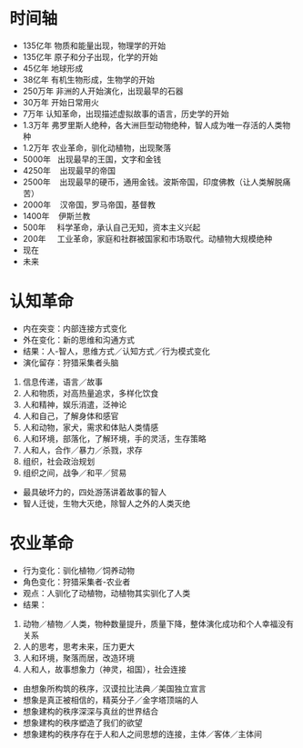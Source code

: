 # 时间轴
* 135亿年   物质和能量出现，物理学的开始
* 135亿年   原子和分子出现，化学的开始
* 45亿年    地球形成
* 38亿年    有机生物形成，生物学的开始
* 250万年   非洲的人开始演化，出现最早的石器
* 30万年    开始日常用火
* 7万年     认知革命，出现描述虚拟故事的语言，历史学的开始
* 1.3万年   弗罗里斯人绝种，各大洲巨型动物绝种，智人成为唯一存活的人类物种
* 1.2万年   农业革命，驯化动植物，出现聚落
* 5000年    出现最早的王国，文字和金钱
* 4250年    出现最早的帝国
* 2500年    出现最早的硬币，通用金钱。波斯帝国，印度佛教（让人类解脱痛苦）
* 2000年    汉帝国，罗马帝国，基督教
* 1400年    伊斯兰教
* 500年     科学革命，承认自己无知，资本主义兴起
* 200年     工业革命，家庭和社群被国家和市场取代。动植物大规模绝种
* 现在
* 未来
# 认知革命
* 内在突变：内部连接方式变化
* 外在变化：新的思维和沟通方式
* 结果：人-智人，思维方式／认知方式／行为模式变化
* 演化留存：狩猎采集者头脑
1. 信息传递，语言／故事
2. 人和物质，对高热量追求，多样化饮食
3. 人和精神，娱乐消遣，泛神论
4. 人和自己，了解身体和感官
5. 人和动物，家犬，需求和体贴人类情感
6. 人和环境，部落化，了解环境，手的灵活，生存策略
7. 人和人，合作／暴力／杀戮，求存
8. 组织，社会政治规划
9. 组织之间，战争／和平／贸易
* 最具破坏力的，四处游荡讲着故事的智人
* 智人迁徙，生物大灭绝，除智人之外的人类灭绝
# 农业革命
* 行为变化：驯化植物／饲养动物
* 角色变化：狩猎采集者-农业者
* 观点：人驯化了动植物，动植物其实驯化了人类
* 结果：
1. 动物／植物／人类，物种数量提升，质量下降，整体演化成功和个人幸福没有关系
3. 人的思考，思考未来，压力更大
2. 人和环境，聚落而居，改造环境
2. 人和人，故事想象力（神灵，祖国），社会连接
* 由想象所构筑的秩序，汉谟拉比法典／美国独立宣言
* 想象是真正被相信的，精英分子／金字塔顶端的人
* 想象建构的秩序深深与真丝的世界结合
* 想象建构的秩序塑造了我们的欲望
* 想象建构的秩序存在于人和人之间思想的连接，主体／客体／主体间
